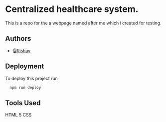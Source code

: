 
# Centralized healthcare system.

This is a repo for the a webpage named after me which i created for testing.


## Authors

- [@Rishav](https://www.github.com/rishav2404)


## Deployment

To deploy this project run

```bash
  npm run deploy
```


## Tools Used
HTML 5
CSS
